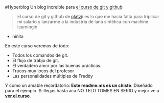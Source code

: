 #Hyperblog
Un blog increible para [el curso de git y github](https://platzi.com/cursos/git-github/ "el curso de git y github")

> El curso de git y github de [platzi](https://platzi.com/ "platzi")i es lo que me hacia falta para triplicar mi salario y lanzarme a la industria de lana sintética con machine learningin
- niñita

En este curso veremos de todo:
* Todos los comandos de git.
* El flujo de trabjo de git.
* El verdadero amor por las buenas prácticas.
* Trucos muy locos del profesor
* Las personalidades múltiples de Freddy

Y como un amable recordatorio: **Este readme.ms es un chiste**. Diseñado para el ejemplo. Si llegas hasta aca NO TELO TOMES EN SERIO y mejor ve a [**ver el curso**](https://platzi.com/cursos/git-github/ "**ver el curso**").